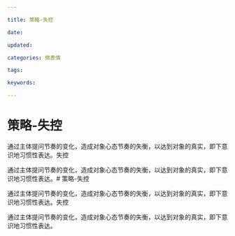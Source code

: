 ```yaml
---

title: 策略-失控

date: 

updated: 

categories: 微表情

tags: 

keywords: 

---
```

# 策略-失控

通过主体提问节奏的变化，造成对象心态节奏的失衡，以达到对象的真实，即下意识地习惯性表达。失控

通过主体提问节奏的变化，造成对象心态节奏的失衡，以达到对象的真实，即下意识地习惯性表达。# 策略-失控

通过主体提问节奏的变化，造成对象心态节奏的失衡，以达到对象的真实，即下意识地习惯性表达。失控

通过主体提问节奏的变化，造成对象心态节奏的失衡，以达到对象的真实，即下意识地习惯性表达。